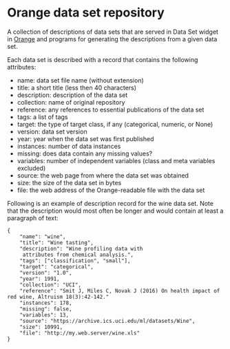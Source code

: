 # Orange data set repository

A collection of descriptions of data sets that are served in Data Set widget in [Orange](http://orange.biolab.si) and programs for generating the descriptions from a given data set.

Each data set is described with a record that contains the following attributes:

* name: data set file name (without extension)
* title:  a short title (less then 40 characters)
* description:  description of the data set
* collection: name of original repository
* reference: any references to essential publications of the data set
* tags: a list of tags
* target: the type of target class, if any (categorical, numeric, or None)
* version:  data set version
* year: year when the data set was first published
* instances: number of data instances
* missing: does data contain any missing values?
* variables: number of independent variables (class and meta variables excluded)
* source: the web page from where the data set was obtained
* size: the size of the data set in bytes
* file: the web address of the Orange-readable file with the data set

Following is an example of description record for the wine data set. Note that the description would most often be longer and would contain at least a paragraph of text:

    {
        "name": "wine", 
        "title": "Wine tasting",  
        "description": "Wine profiling data with
	     attributes from chemical analysis.",  
        "tags": ["classification", "small"],  
        "target": "categorical",  
        "version": "1.0",  
        "year": 1991,  
        "collection": "UCI",
        "reference": "Smit J, Miles C, Novak J (2016) On health impact of red wine, Altruism 18(3):42-142."
        "instances": 178,  
        "missing": false,  
        "variables": 13,  
        "source": "https://archive.ics.uci.edu/ml/datasets/Wine", 
        "size": 10991,  
        "file": "http://my.web.server/wine.xls"
    }

